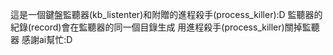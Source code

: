 這是一個鍵盤監聽器(kb_listenter)和附贈的進程殺手(process_killer):D
監聽器的紀錄(record)會在監聽器的同一個目錄生成
用進程殺手(process_killer)關掉監聽器
感謝ai幫忙:D
